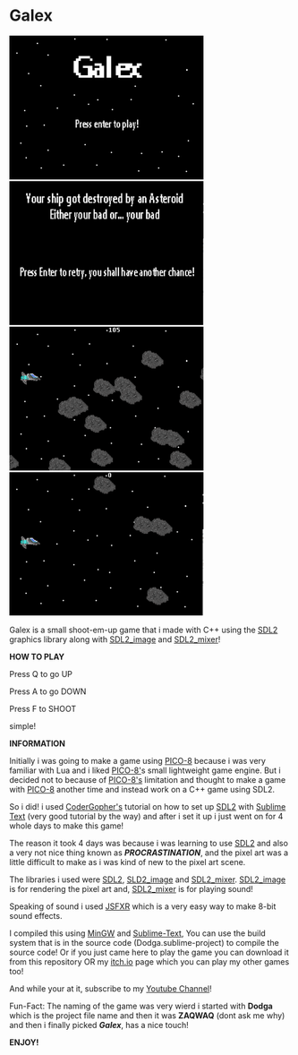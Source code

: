 # Galex

![Alt text](/screenshots/1.png?raw=true)
![Alt text](/screenshots/2.png?raw=true)
![Alt text](/screenshots/3.png?raw=true)
![Alt text](/screenshots/4.png?raw=true)

Galex is a small shoot-em-up game that i made with C++ using the [SDL2](https://www.libsdl.org/) graphics library along with [SDL2_image](https://github.com/libsdl-org/SDL_image) and [SDL2_mixer](https://github.com/libsdl-org/SDL_mixer)!

**HOW TO PLAY**

​Press Q to go UP

Press A to go DOWN

Press F to SHOOT

simple!

**INFORMATION**

Initially i was going to make a game using [PICO-8](https://www.lexaloffle.com/pico-8.php) because i was very familiar with Lua and i liked [PICO-8'](https://www.lexaloffle.com/pico-8.php)s small lightweight game engine. But i decided not to because of [PICO-8's](https://www.lexaloffle.com/pico-8.php) limitation and thought to make a game with [PICO-8](https://www.lexaloffle.com/pico-8.php) another time and instead work on a C++ game using SDL2. 

So i did! i used [CoderGopher's](https://www.youtube.com/@codergopher8270) tutorial on how to set up [SDL2](https://www.libsdl.org/) with [Sublime Text](https://www.sublimetext.com/) (very good tutorial by the way) and after i set it up i just went on for 4 whole days to make this game!

The reason it took 4 days was because i was learning to use [SDL2](https://www.libsdl.org/) and also a very not nice thing known as ***PROCRASTINATION***, and the pixel art was a little difficult to make as i was kind of new to the pixel art scene.

The libraries i used were [SDL2](https://www.libsdl.org/), [SLD2_image](https://github.com/libsdl-org/SDL_image) and [SDL2_mixer](https://github.com/libsdl-org/SDL_mixer).
[SDL2_image](https://github.com/libsdl-org/SDL_image) is for rendering the pixel art and, [SDL2_mixer](https://github.com/libsdl-org/SDL_mixer) is for playing sound!

Speaking of sound i used [JSFXR](https://sfxr.me/) which is a very easy way to make 8-bit sound effects.

I compiled this using [MinGW](https://sourceforge.net/projects/mingw-w64/files/Toolchains%20targetting%20Win64/Personal%20Builds/mingw-builds/8.1.0/threads-win32/seh/x86_64-8.1.0-release-win32-seh-rt_v6-rev0.7z/download) and [Sublime-Text](https://www.sublimetext.com/), You can use the build system that is in the source code (Dodga.sublime-project) to compile the source code!
Or if you just came here to play the game you can download it from this repository OR my [itch.io](https://clxcq.itch.io/) page which you can play my other games too!

And while your at it, subscribe to my [Youtube Channel](https://www.youtube.com/@ClxcqYes)!

Fun-Fact: The naming of the game was very wierd i started with **Dodga** which is the project file name and then it was **ZAQWAQ** (dont ask me why) and then i finally picked ***Galex***, has a nice touch!

**ENJOY!**
